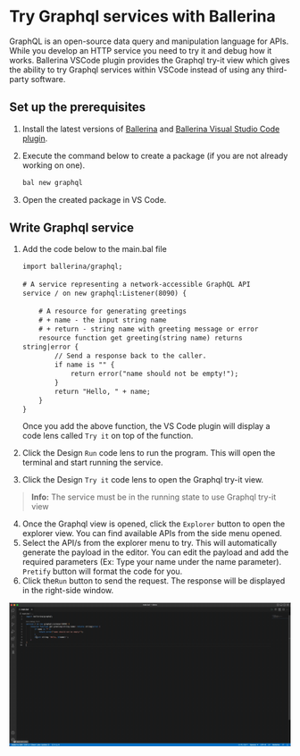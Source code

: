 # Try Graphql services with Ballerina
GraphQL is an open-source data query and manipulation language for APIs. While you develop an HTTP service you need to try it and debug how it works. Ballerina VSCode plugin provides the Graphql try-it view which gives the ability to try Graphql services within VSCode instead of using any third-party software.

## Set up the prerequisites
1. Install the latest versions of [Ballerina](https://ballerina.io/downloads/) and [Ballerina Visual Studio Code plugin](https://marketplace.visualstudio.com/items?itemName=wso2.ballerina).

2. Execute the command below to create a package (if you are not already working on one).

    ```bash
    bal new graphql
    ```
3. Open the created package in VS Code.

## Write Graphql service
1. Add the code below to the main.bal file
    ```ballerina
    import ballerina/graphql;
    
    # A service representing a network-accessible GraphQL API
    service / on new graphql:Listener(8090) {
    
        # A resource for generating greetings
        # + name - the input string name
        # + return - string name with greeting message or error
        resource function get greeting(string name) returns string|error {
            // Send a response back to the caller.
            if name is "" {
                return error("name should not be empty!");
            }
            return "Hello, " + name;
        }
    }
    ```
    Once you add the above function, the VS Code plugin will display a code lens called ` Try it ` on top of the function.
    
2. Click the Design ` Run ` code lens to run the program. This will open the terminal and start running the service.
3. Click the Design ` Try it ` code lens to open the Graphql try-it view.
 >**Info:** The service must be in the running state to use Graphql try-it view
4. Once the Graphql view is opened, click the ` Explorer ` button to open the explorer view. You can find available APIs from the side menu opened. 
5. Select the API/s from the explorer menu to try. This will automatically generate the payload in the editor. You can edit the payload and add the required parameters (Ex: Type your name under the name parameter). ` Pretify ` button will format the code for you.
6. Click the` Run ` button to send the request. The response will be displayed in the right-side window.

  ![Graphql try it](./../../resources/release-notes/3.3.0/graphql-tryit.gif)
